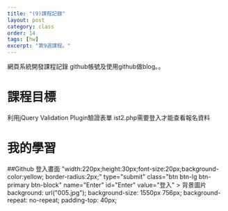 ```yaml
---
title: "(9)課程記錄"
layout: post
category: class
order: 14
tags: [hw]
excerpt: "第9週課程。"
---
```

網頁系統開發課程記錄
github帳號及使用github做blog。。

# 課程目標
利用jQuery Validation Plugin驗證表單
ist2.php需要登入才能查看報名資料

# 我的學習

##Github
登入畫面
"width:220px;height:30px;font-size:20px;background-color:yellow; border-radius:2px;" type="submit" class="btn btn-lg btn-primary btn-block" name="Enter" id="Enter" value="登入" >
背景圖片
background: url("005.jpg");
    background-size: 1550px 756px;
    background-repeat: no-repeat;
    padding-top: 40px;




